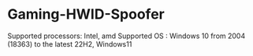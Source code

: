 # Gaming-HWID-Spoofer
Supported processors: Intel, amd Supported OS : Windows 10 from 2004 (18363) to the latest 22H2, Windows11
